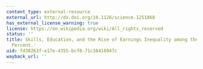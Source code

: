 ```yaml
---
content_type: external-resource
external_url: http://dx.doi.org/10.1126/science.1251868
has_external_license_warning: true
license: https://en.wikipedia.org/wiki/All_rights_reserved
status: ''
title: Skills, Education, and the Rise of Earnings Inequality among the 'Other 99
  Percent.'
uid: fd30263f-e17e-4355-bcf0-71c38416947c
wayback_url: ''
---
```

